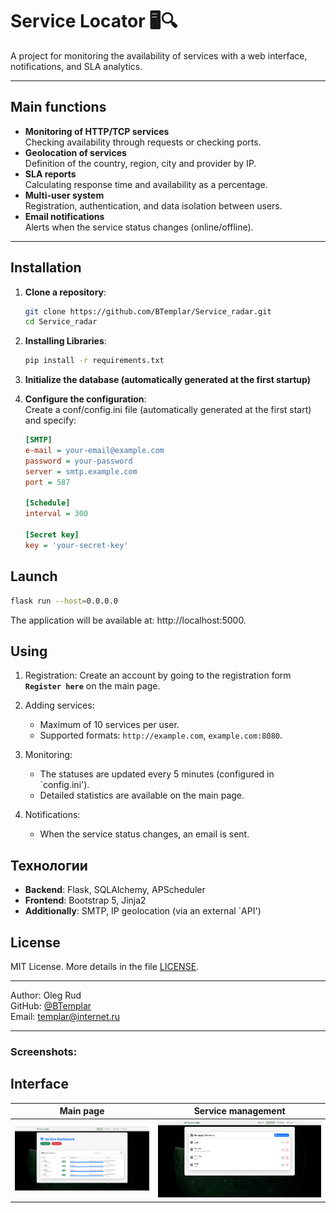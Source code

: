 # Service Locator 🖥️🔍

A project for monitoring the availability of services with a web interface, notifications, and SLA analytics.

---

## Main functions
- **Monitoring of HTTP/TCP services**  
  Checking availability through requests or checking ports.
- **Geolocation of services**  
  Definition of the country, region, city and provider by IP.
- **SLA reports**  
  Calculating response time and availability as a percentage.
- **Multi-user system**  
  Registration, authentication, and data isolation between users.
- **Email notifications**  
  Alerts when the service status changes (online/offline).

---

## Installation
1. **Clone a repository**:
   ```bash
   git clone https://github.com/BTemplar/Service_radar.git
   cd Service_radar
2. **Installing Libraries**:
   ```bash
   pip install -r requirements.txt
3. **Initialize the database (automatically generated at the first startup)**

4. **Configure the configuration**:  
   Create a conf/config.ini file (automatically generated at the first start) and specify:
   ```ini
   [SMTP]
   e-mail = your-email@example.com
   password = your-password
   server = smtp.example.com
   port = 587

   [Schedule]
   interval = 300  
   
   [Secret key] 
   key = 'your-secret-key'
## Launch  
```bash  
flask run --host=0.0.0.0  
```
The application will be available at: http://localhost:5000.
## Using  
1. Registration: Create an account by going to the registration form __`Register here`__ on the main page.
2. Adding services:

    * Maximum of 10 services per user.
    * Supported formats: `http://example.com`, `example.com:8080`.

3. Monitoring:

    * The statuses are updated every 5 minutes (configured in `config.ini').
    * Detailed statistics are available on the main page.

4. Notifications:

    * When the service status changes, an email is sent.
## Технологии  
* **Backend**: Flask, SQLAlchemy, APScheduler
* **Frontend**: Bootstrap 5, Jinja2
* **Additionally**: SMTP, IP geolocation (via an external `API')
## License
MIT License. More details in the file [LICENSE](LICENSE).

---

Author: Oleg Rud  
GitHub: [@BTemplar](https://github.com/BTemplar)  
Email: [templar@internet.ru](mailto:templar@cyberswarm.ru)  

---

### Screenshots:

## Interface
| Main page | Service management |
|------------------|-----------------------|
| ![Main](screenshots/main.png) | ![Management](screenshots/management.png) |
